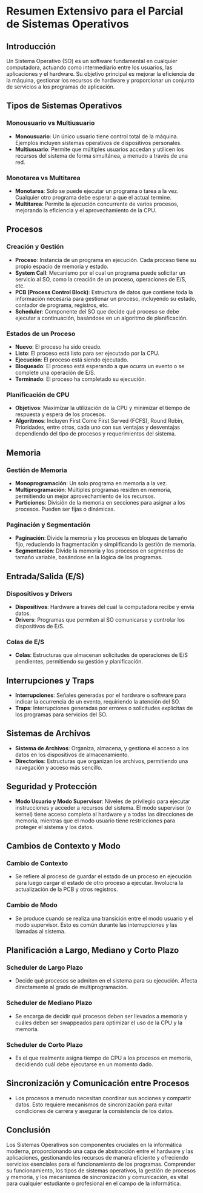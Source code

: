 # Resumen Extensivo para el Parcial de Sistemas Operativos

## Introducción
Un Sistema Operativo (SO) es un software fundamental en cualquier computadora, actuando como intermediario entre los usuarios, las aplicaciones y el hardware. Su objetivo principal es mejorar la eficiencia de la máquina, gestionar los recursos de hardware y proporcionar un conjunto de servicios a los programas de aplicación.

## Tipos de Sistemas Operativos

### Monousuario vs Multiusuario
- **Monousuario**: Un único usuario tiene control total de la máquina. Ejemplos incluyen sistemas operativos de dispositivos personales.
- **Multiusuario**: Permite que múltiples usuarios accedan y utilicen los recursos del sistema de forma simultánea, a menudo a través de una red.

### Monotarea vs Multitarea
- **Monotarea**: Solo se puede ejecutar un programa o tarea a la vez. Cualquier otro programa debe esperar a que el actual termine.
- **Multitarea**: Permite la ejecución concurrente de varios procesos, mejorando la eficiencia y el aprovechamiento de la CPU.

## Procesos

### Creación y Gestión
- **Proceso**: Instancia de un programa en ejecución. Cada proceso tiene su propio espacio de memoria y estado.
- **System Call**: Mecanismo por el cual un programa puede solicitar un servicio al SO, como la creación de un proceso, operaciones de E/S, etc.
- **PCB (Process Control Block)**: Estructura de datos que contiene toda la información necesaria para gestionar un proceso, incluyendo su estado, contador de programa, registros, etc.
- **Scheduler**: Componente del SO que decide qué proceso se debe ejecutar a continuación, basándose en un algoritmo de planificación.

### Estados de un Proceso
- **Nuevo**: El proceso ha sido creado.
- **Listo**: El proceso está listo para ser ejecutado por la CPU.
- **Ejecución**: El proceso está siendo ejecutado.
- **Bloqueado**: El proceso está esperando a que ocurra un evento o se complete una operación de E/S.
- **Terminado**: El proceso ha completado su ejecución.

### Planificación de CPU
- **Objetivos**: Maximizar la utilización de la CPU y minimizar el tiempo de respuesta y espera de los procesos.
- **Algoritmos**: Incluyen First Come First Served (FCFS), Round Robin, Prioridades, entre otros, cada uno con sus ventajas y desventajas dependiendo del tipo de procesos y requerimientos del sistema.

## Memoria

### Gestión de Memoria
- **Monoprogramación**: Un solo programa en memoria a la vez.
- **Multiprogramación**: Múltiples programas residen en memoria, permitiendo un mejor aprovechamiento de los recursos.
- **Particiones**: División de la memoria en secciones para asignar a los procesos. Pueden ser fijas o dinámicas.

### Paginación y Segmentación
- **Paginación**: Divide la memoria y los procesos en bloques de tamaño fijo, reduciendo la fragmentación y simplificando la gestión de memoria.
- **Segmentación**: Divide la memoria y los procesos en segmentos de tamaño variable, basándose en la lógica de los programas.

## Entrada/Salida (E/S)

### Dispositivos y Drivers
- **Dispositivos**: Hardware a través del cual la computadora recibe y envía datos.
- **Drivers**: Programas que permiten al SO comunicarse y controlar los dispositivos de E/S.

### Colas de E/S
- **Colas**: Estructuras que almacenan solicitudes de operaciones de E/S pendientes, permitiendo su gestión y planificación.

## Interrupciones y Traps
- **Interrupciones**: Señales generadas por el hardware o software para indicar la ocurrencia de un evento, requiriendo la atención del SO.
- **Traps**: Interrupciones generadas por errores o solicitudes explícitas de los programas para servicios del SO.

## Sistemas de Archivos
- **Sistema de Archivos**: Organiza, almacena, y gestiona el acceso a los datos en los dispositivos de almacenamiento.
- **Directorios**: Estructuras que organizan los archivos, permitiendo una navegación y acceso más sencillo.

## Seguridad y Protección
- **Modo Usuario y Modo Supervisor**: Niveles de privilegio para ejecutar instrucciones y acceder a recursos del sistema. El modo supervisor (o kernel) tiene acceso completo al hardware y a todas las direcciones de memoria, mientras que el modo usuario tiene restricciones para proteger el sistema y los datos.

## Cambios de Contexto y Modo

### Cambio de Contexto
- Se refiere al proceso de guardar el estado de un proceso en ejecución para luego cargar el estado de otro proceso a ejecutar. Involucra la actualización de la PCB y otros registros.

### Cambio de Modo
- Se produce cuando se realiza una transición entre el modo usuario y el modo supervisor. Esto es común durante las interrupciones y las llamadas al sistema.

## Planificación a Largo, Mediano y Corto Plazo

### Scheduler de Largo Plazo
- Decide qué procesos se admiten en el sistema para su ejecución. Afecta directamente al grado de multiprogramación.

### Scheduler de Mediano Plazo
- Se encarga de decidir qué procesos deben ser llevados a memoria y cuáles deben ser swappeados para optimizar el uso de la CPU y la memoria.

### Scheduler de Corto Plazo
- Es el que realmente asigna tiempo de CPU a los procesos en memoria, decidiendo cuál debe ejecutarse en un momento dado.

## Sincronización y Comunicación entre Procesos

- Los procesos a menudo necesitan coordinar sus acciones y compartir datos. Esto requiere mecanismos de sincronización para evitar condiciones de carrera y asegurar la consistencia de los datos.

## Conclusión

Los Sistemas Operativos son componentes cruciales en la informática moderna, proporcionando una capa de abstracción entre el hardware y las aplicaciones, gestionando los recursos de manera eficiente y ofreciendo servicios esenciales para el funcionamiento de los programas. Comprender su funcionamiento, los tipos de sistemas operativos, la gestión de procesos y memoria, y los mecanismos de sincronización y comunicación, es vital para cualquier estudiante o profesional en el campo de la informática.


